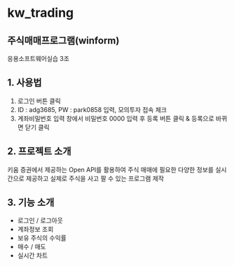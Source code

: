 # kw_trading
## 주식매매프로그램(winform)
응용소프트웨어실습 3조

## 1. 사용법
1. 로그인 버튼 클릭
2. ID : adg3685, PW : park0858  입력, 모의투자 접속 체크
3. 계좌비밀번호 입력 창에서 비밀번호 0000 입력 후 등록 버튼 클릭 & 등록으로 바뀌면 닫기 클릭


## 2. 프로젝트 소개
키움 증권에서 제공하는 Open API를 활용하여 주식 매매에 필요한 다양한 정보를 실시간으로 제공하고 실제로 주식을 사고 팔 수 있는 프로그램 제작

## 3. 기능 소개
* 로그인 / 로그아웃  
* 계좌정보 조회
* 보유 주식의 수익률
* 매수 / 매도
* 실시간 차트

